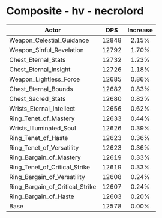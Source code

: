 # Composite - hv - necrolord
| Actor | DPS | Increase |
|---|:---:|:---:|
|Weapon_Celestial_Guidance|12848|2.15%|
|Weapon_Sinful_Revelation|12792|1.70%|
|Chest_Eternal_Stats|12732|1.23%|
|Chest_Eternal_Insight|12726|1.18%|
|Weapon_Lightless_Force|12685|0.86%|
|Chest_Eternal_Bounds|12682|0.83%|
|Chest_Sacred_Stats|12680|0.82%|
|Wrists_Eternal_Intellect|12656|0.62%|
|Ring_Tenet_of_Mastery|12633|0.44%|
|Wrists_Illuminated_Soul|12626|0.39%|
|Ring_Tenet_of_Haste|12623|0.36%|
|Ring_Tenet_of_Versatility|12623|0.36%|
|Ring_Bargain_of_Mastery|12619|0.33%|
|Ring_Tenet_of_Critical_Strike|12619|0.33%|
|Ring_Bargain_of_Versatility|12608|0.24%|
|Ring_Bargain_of_Critical_Strike|12607|0.24%|
|Ring_Bargain_of_Haste|12603|0.20%|
|Base|12578|0.00%|
